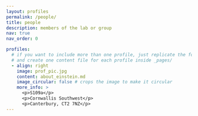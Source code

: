 ```yaml
---
layout: profiles
permalink: /people/
title: people
description: members of the lab or group
nav: true
nav_order: 0

profiles:
  # if you want to include more than one profile, just replicate the following block
  # and create one content file for each profile inside _pages/
  - align: right
    image: prof_pic.jpg
    content: about_einstein.md
    image_circular: false # crops the image to make it circular
    more_info: >
      <p>S109a</p>
      <p>Cornwallis Southwest</p>
      <p>Canterbury, CT2 7NZ</p>
---
```

